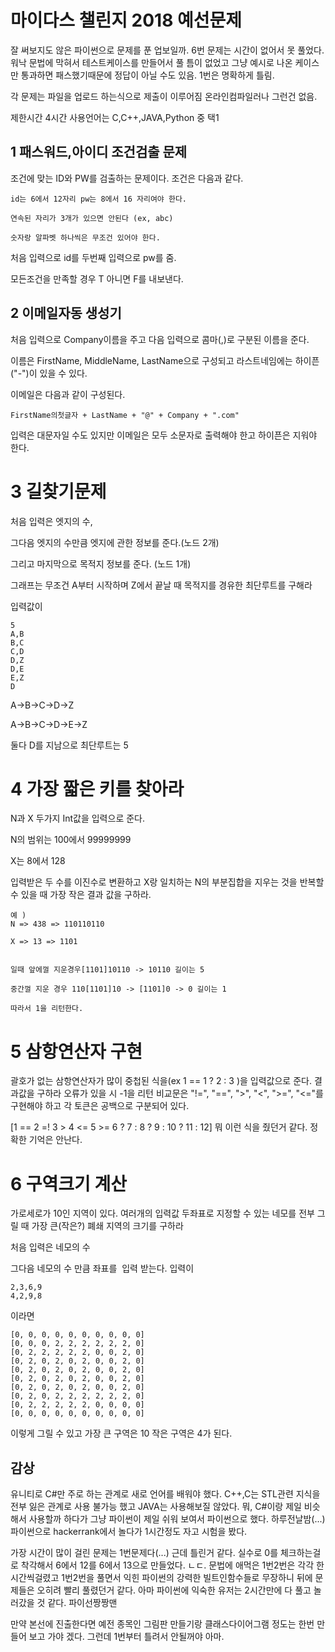 # 마이다스 챌린지 2018 예선문제

잘 써보지도 않은 파이썬으로 문제를 푼 업보일까. 6번 문제는 시간이 없어서 못 풀었다.
워낙 문법에 막혀서 테스트케이스를 만들어서 풀 틈이 없었고 그냥 예시로 나온 케이스만
통과하면 패스했기때문에 정답이 아닐 수도 있음. 1번은 명확하게 틀림.

각 문제는 파일을 업로드 하는식으로 제출이 이루어짐 온라인컴파일러나 그런건 없음.


제한시간 4시간 사용언어는 C,C++,JAVA,Python 중 택1


## 1 패스워드,아이디 조건검출 문제
조건에 맞는 ID와 PW를 검출하는 문제이다. 조건은 다음과 같다.
```
id는 6에서 12자리 pw는 8에서 16 자리여야 한다.

연속된 자리가 3개가 있으면 안된다 (ex, abc)

숫자랑 알파벳 하나씩은 무조건 있어야 한다.
```
처음 입력으로 id를 두번째 입력으로 pw를 줌.

모든조건을 만족할 경우 T 아니면 F를 내보낸다.

## 2 이메일자동 생성기
처음 입력으로 Company이름을 주고 다음 입력으로 콤마(,)로 구분된 이름을 준다.

이름은 FirstName, MiddleName, LastName으로 구성되고 라스트네임에는 하이픈("-")이 있을 수 있다.

이메일은 다음과 같이 구성된다.

```
FirstName의첫글자 + LastName + "@" + Company + ".com"
```

입력은 대문자일 수도 있지만 이메일은 모두 소문자로 출력해야 한고 하이픈은 지워야 한다.

# 3 길찾기문제
처음 입력은 엣지의 수, 

그다음 엣지의 수만큼 엣지에 관한 정보를 준다.(노드 2개) 

그리고 마지막으로 목적지 정보를 준다. (노드 1개)

그래프는 무조건 A부터 시작하며 Z에서 끝날 때 목적지를 경유한 최단루트를 구해라

입력값이
```
5
A,B
B,C
C,D
D,Z
D,E
E,Z
D
```
A->B->C->D->Z

A->B->C->D->E->Z

둘다 D를 지남으로 최단루트는 5



# 4 가장 짧은 키를 찾아라
N과 X 두가지 Int값을 입력으로 준다.

N의 범위는 100에서 99999999

X는 8에서 128


입력받은 두 수를 이진수로 변환하고 X랑 일치하는 N의 부분집합을 지우는 것을 반복할 수 있을 때
가장 작은 결과 값을 구하라.

```
예 )
N => 438 => 110110110

X => 13 => 1101


일때 앞에껄 지운경우[1101]10110 -> 10110 길이는 5

중간껄 지운 경우 110[1101]10 -> [1101]0 -> 0 길이는 1

따라서 1을 리턴한다.
```

# 5 삼항연산자 구현
괄호가 없는 삼항연산자가 많이 중첩된 식을(ex 1 == 1 ? 2 : 3 )을 입력값으로 준다. 결과값을 구하라 오류가 있을 시 -1을 리턴
비교문은 "!=", "==", ">", "<", ">=", "<="를 구현해야 하고 각 토큰은 공백으로 구분되어 있다.

[1 == 2 =! 3 > 4 <= 5 >= 6 ? 7 : 8 ? 9 : 10 ? 11 : 12] 뭐 이런 식을 줬던거 같다. 정확한 기억은 안난다.

# 6 구역크기 계산
가로세로가 10인 지역이 있다. 여러개의 입력값 두좌표로 지정할 수 있는 네모를 전부 그릴 때
가장 큰(작은?) 폐쇄 지역의 크기를 구하라

처음 입력은 네모의 수

그다음 네모의 수 만큼 좌표를  입력 받는다.
입력이
```
2,3,6,9
4,2,9,8
```
이라면 
```
[0, 0, 0, 0, 0, 0, 0, 0, 0, 0]
[0, 0, 0, 2, 2, 2, 2, 2, 2, 0]
[0, 2, 2, 2, 2, 2, 0, 0, 2, 0]
[0, 2, 0, 2, 0, 2, 0, 0, 2, 0]
[0, 2, 0, 2, 0, 2, 0, 0, 2, 0]
[0, 2, 0, 2, 0, 2, 0, 0, 2, 0]
[0, 2, 0, 2, 0, 2, 0, 0, 2, 0]
[0, 2, 0, 2, 2, 2, 2, 2, 2, 0]
[0, 2, 2, 2, 2, 2, 0, 0, 0, 0]
[0, 0, 0, 0, 0, 0, 0, 0, 0, 0]
```
이렇게 그릴 수 있고 가장 큰 구역은 10 작은 구역은 4가 된다.

## 감상
유니티로 C#만 주로 하는 관계로 새로 언어를 배워야 했다. C++,C는 STL관련 지식을 전부 잃은 관계로
사용 불가능 했고 JAVA는 사용해보질 않았다. 뭐, C#이랑 제일 비슷해서 사용할까 하다가 
그냥 파이썬이 제일 쉬워 보여서 파이썬으로 했다. 하루전날밤(...) 파이썬으로 hackerrank에서 놀다가
1시간정도 자고 시험을 봤다. 


가장 시간이 많이 걸린 문제는 1번문제다(...) 근데 틀린거 같다. 실수로 0를 체크하는걸로 착각해서
6에서 12를 6에서 13으로 만들었다. ㄴㄷ.
문법에 애먹은 1번2번은 각각 한시간씩걸렸고 1번2번을 풀면서 익힌 파이썬의
강력한 빌트인함수들로 무장하니 뒤에 문제들은 오히려 빨리 풀렸던거 같다. 아마 파이썬에 익숙한 유저는
2시간만에 다 풀고 놀러갔을 것 같다. 파이선짱짱맨


만약 본선에 진출한다면 예전 종목인 그림판 만들기랑 클래스다이어그램 정도는 한번 만들어 보고 가야 겠다.
그런데 1번부터 틀려서 안될꺼야 아마.
